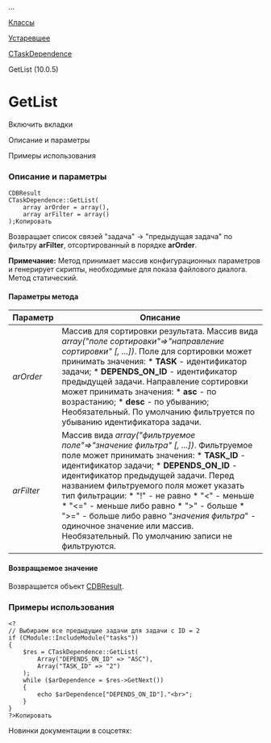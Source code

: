 ...

[Классы](/api_help/tasks/classes/index.php)

[Устаревшее](/api_help/tasks/classes/deprecated/index.php)

[CTaskDependence](/api_help/tasks/classes/deprecated/ctaskdependence/index.php)

GetList (10.0.5)

GetList
=======

Включить вкладки

Описание и параметры

Примеры использования

### Описание и параметры

```
CDBResult
CTaskDependence::GetList(
	array arOrder = array(),
	array arFilter = array()
);Копировать
```

Возвращает список связей "задача" -> "предыдущая задача" по фильтру **arFilter**, отсортированный в порядке **arOrder**.

**Примечание:** Метод принимает массив конфигурационных параметров и генерирует скрипты, необходимые для показа файлового диалога. Метод статический.

#### Параметры метода

| Параметр | Описание |
| --- | --- |
| *arOrder* | Массив для сортировки результата. Массив вида *array("поле сортировки"=>"направление сортировки" [, ...])*.   Поле для сортировки может принимать значения:  * **TASK** - идентификатор задачи; * **DEPENDS\_ON\_ID** - идентификатор предыдущей задачи.  Направление сортировки может принимать значения:  * **asc** - по возрастанию; * **desc** - по убыванию;  Необязательный. По умолчанию фильтруется по убыванию идентификатора задачи. |
| *arFilter* | Массив вида  *array("фильтруемое поле"=>"значение фильтра" [, ...])*. Фильтруемое поле может принимать значения:  * **TASK\_ID** - идентификатор задачи; * **DEPENDS\_ON\_ID** - идентификатор предыдущей задачи.  Перед названием фильтруемого поля может указать тип фильтрации:  * "!" - не равно * "<" - меньше * "<=" - меньше либо равно * ">" - больше * ">=" - больше либо равно   "*значения фильтра*" - одиночное значение или массив. Необязательный. По умолчанию записи не фильтруются. |

#### Возвращаемое значение

Возвращается объект [CDBResult](/api_help/main/reference/cdbresult/index.php).

### Примеры использования

```
<?
// Выбираем все предыдущие задачи для задачи с ID = 2
if (CModule::IncludeModule("tasks"))
{
	$res = CTaskDependence::GetList(
		Array("DEPENDS_ON_ID" => "ASC"), 
		Array("TASK_ID" => "2")
	);
	while ($arDependence = $res->GetNext())
	{
		echo $arDependence["DEPENDS_ON_ID"]."<br>";
	}
}
?>Копировать
```

Новинки документации в соцсетях: